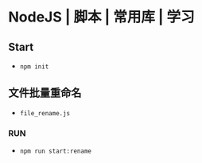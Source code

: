 # NodeJS | 脚本 | 常用库 | 学习

## Start

- `npm init`

## 文件批量重命名

- `file_rename.js`

### RUN

- `npm run start:rename`
